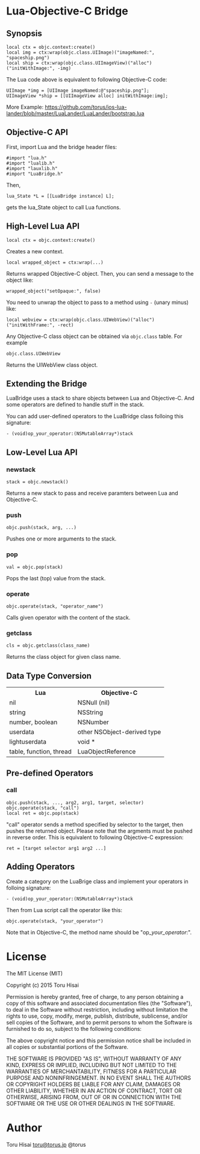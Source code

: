 Lua-Objective-C Bridge
======================

Synopsis
--------

    local ctx = objc.context:create()
    local img = ctx:wrap(objc.class.UIImage)("imageNamed:", "spaceship.png")
    local ship = ctx:wrap(objc.class.UIImageView)("alloc")("initWithImage:", -img)

The Lua code above is equivalent to following Objective-C code:

    UIImage *img = [UIImage imageNamed:@"spaceship.png"];
    UIImageView *ship = [[UIImageView alloc] initWithImage:img];

More Example:
https://github.com/torus/ios-lua-lander/blob/master/LuaLander/LuaLander/bootstrap.lua


Objective-C API
---------------

First, import Lua and the bridge header files:

    #import "lua.h"
    #import "lualib.h"
    #import "lauxlib.h"
    #import "LuaBridge.h"

Then,

    lua_State *L = [[LuaBridge instance] L];

gets the lua_State object to call Lua functions.


High-Level Lua API
------------------

    local ctx = objc.context:create()

Creates a new context.

    local wrapped_object = ctx:wrap(...)

Returns wrapped Objective-C object. Then, you can send a message to the object like:

    wrapped_object("setOpaque:", false)

You need to unwrap the object to pass to a method using `-` (unary minus) like:

    local webview = ctx:wrap(objc.class.UIWebView)("alloc")("initWithFrame:", -rect)

Any Objective-C class object can be obtained via `objc.class` table. For example

    objc.class.UIWebView

Returns the UIWebView class object.



Extending the Bridge
--------------------

LuaBridge uses a stack to share objects between Lua and Objective-C.
And some operators are defined to handle stuff in the stack.

You can add user-defined operators to the LuaBridge class folloing this signature:

    - (void)op_your_operator:(NSMutableArray*)stack


Low-Level Lua API
-----------------

### newstack

    stack = objc.newstack()

Returns a new stack to pass and receive paramters between Lua and Objective-C.

### push

    objc.push(stack, arg, ...)

Pushes one or more arguments to the stack.

### pop

    val = objc.pop(stack)

Pops the last (top) value from the stack.

### operate

    objc.operate(stack, "operator_name")

Calls given operator with the content of the stack.

### getclass

    cls = objc.getclass(class_name)

Returns the class object for given class name.

Data Type Conversion
---------------

<table>
<tr><th>Lua</th><th>Objective-C</th></tr>
<tr><td>nil</td><td>NSNull (nil)</td></tr>
<tr><td>string</td><td>NSString</td></tr>
<tr><td>number, boolean</td><td>NSNumber</td></tr>
<tr><td>userdata</td><td>other NSObject-derived type</td></tr>
<tr><td>lightuserdata</td><td>void *</td></tr>
<tr><td>table, function, thread</td><td>LuaObjectReference</td></tr>
</table>

Pre-defined Operators
---------------------

### call

    objc.push(stack, ..., arg2, arg1, target, selector)
    objc.operate(stack, "call")
    local ret = objc.pop(stack)

"call" operator sends a method specified by selector to the target, then pushes the returned object.
Please note that the argments must be pushed in reverse order.
This is equivalent to following Objective-C expression:

    ret = [target selector arg1 arg2 ...]


Adding Operators
----------------

Create a category on the LuaBrige class and implement your operators in folloing signature:

    - (void)op_your_operator:(NSMutableArray*)stack

Then from Lua script call the operator like this:

    objc.operate(stack, "your_operator")

Note that in Objective-C, the method name should be "op_*your_operator*:".

License
=======
The MIT License (MIT)

Copyright (c) 2015 Toru Hisai

Permission is hereby granted, free of charge, to any person obtaining a copy
of this software and associated documentation files (the "Software"), to deal
in the Software without restriction, including without limitation the rights
to use, copy, modify, merge, publish, distribute, sublicense, and/or sell
copies of the Software, and to permit persons to whom the Software is
furnished to do so, subject to the following conditions:

The above copyright notice and this permission notice shall be included in
all copies or substantial portions of the Software.

THE SOFTWARE IS PROVIDED "AS IS", WITHOUT WARRANTY OF ANY KIND, EXPRESS OR
IMPLIED, INCLUDING BUT NOT LIMITED TO THE WARRANTIES OF MERCHANTABILITY,
FITNESS FOR A PARTICULAR PURPOSE AND NONINFRINGEMENT. IN NO EVENT SHALL THE
AUTHORS OR COPYRIGHT HOLDERS BE LIABLE FOR ANY CLAIM, DAMAGES OR OTHER
LIABILITY, WHETHER IN AN ACTION OF CONTRACT, TORT OR OTHERWISE, ARISING FROM,
OUT OF OR IN CONNECTION WITH THE SOFTWARE OR THE USE OR OTHER DEALINGS IN
THE SOFTWARE.

Author
======
Toru Hisai toru@torus.jp @torus
